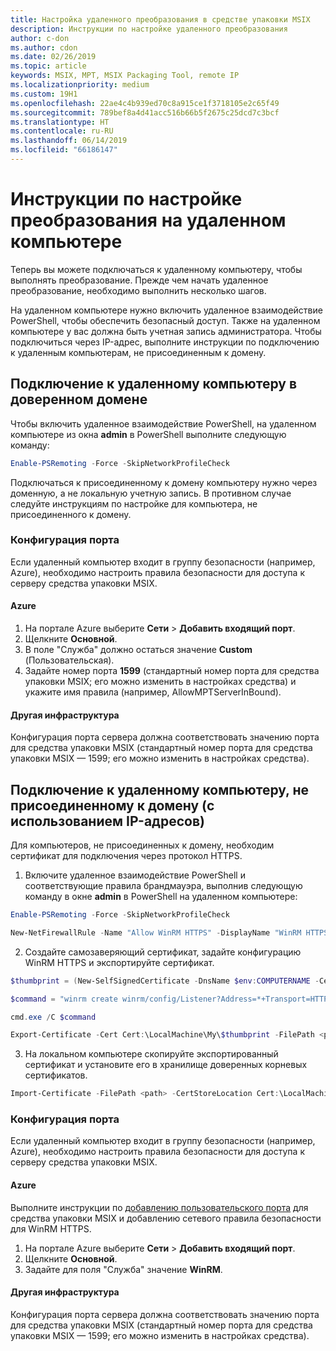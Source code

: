 ```yaml
---
title: Настройка удаленного преобразования в средстве упаковки MSIX
description: Инструкции по настройке удаленного преобразования
author: c-don
ms.author: cdon
ms.date: 02/26/2019
ms.topic: article
keywords: MSIX, MPT, MSIX Packaging Tool, remote IP
ms.localizationpriority: medium
ms.custom: 19H1
ms.openlocfilehash: 22ae4c4b939ed70c8a915ce1f3718105e2c65f49
ms.sourcegitcommit: 789bef8a4d41acc516b66b5f2675c25dcd7c3bcf
ms.translationtype: HT
ms.contentlocale: ru-RU
ms.lasthandoff: 06/14/2019
ms.locfileid: "66186147"
---
```

# <a name="setup-instructions-for-remote-machine-conversions"></a>Инструкции по настройке преобразования на удаленном компьютере 

Теперь вы можете подключаться к удаленному компьютеру, чтобы выполнять преобразование. Прежде чем начать удаленное преобразование, необходимо выполнить несколько шагов.  

На удаленном компьютере нужно включить удаленное взаимодействие PowerShell, чтобы обеспечить безопасный доступ. Также на удаленном компьютере у вас должна быть учетная запись администратора.  Чтобы подключиться через IP-адрес, выполните инструкции по подключению к удаленным компьютерам, не присоединенным к домену. 

## <a name="connecting-to-a-remote-machine-in-a-trusted-domain"></a>Подключение к удаленному компьютеру в доверенном домене 

Чтобы включить удаленное взаимодействие PowerShell, на удаленном компьютере из окна **admin** в PowerShell выполните следующую команду: 

``` PowerShell
Enable-PSRemoting -Force -SkipNetworkProfileCheck 
```

Подключаться к присоединенному к домену компьютеру нужно через доменную, а не локальную учетную запись. В противном случае следуйте инструкциям по настройке для компьютера, не присоединенного к домену. 

### <a name="port-configuration"></a>Конфигурация порта 

Если удаленный компьютер входит в группу безопасности (например, Azure), необходимо настроить правила безопасности для доступа к серверу средства упаковки MSIX.  

#### <a name="azure"></a>Azure 

1. На портале Azure выберите **Сети** > **Добавить входящий порт**. 
2. Щелкните **Основной**.
3. В поле "Служба" должно остаться значение **Custom** (Пользовательская).
4. Задайте номер порта **1599** (стандартный номер порта для средства упаковки MSIX; его можно изменить в настройках средства) и укажите имя правила (например, AllowMPTServerInBound). 

#### <a name="other-infrastructure"></a>Другая инфраструктура 

Конфигурация порта сервера должна соответствовать значению порта для средства упаковки MSIX (стандартный номер порта для средства упаковки MSIX — 1599; его можно изменить в настройках средства). 

## <a name="connecting-to-a-non-domain-joined-remote-machineincludes-ip-addresses"></a>Подключение к удаленному компьютеру, не присоединенному к домену (с использованием IP-адресов) 

Для компьютеров, не присоединенных к домену, необходим сертификат для подключения через протокол HTTPS. 

1. Включите удаленное взаимодействие PowerShell и соответствующие правила брандмауэра, выполнив следующую команду в окне **admin** в PowerShell на удаленном компьютере: 

``` PowerShell
Enable-PSRemoting -Force -SkipNetworkProfileCheck  

New-NetFirewallRule -Name "Allow WinRM HTTPS" -DisplayName "WinRM HTTPS" -Enabled  True -Profile Any -Action Allow -Direction Inbound -LocalPort 5986 -Protocol TCP 
```
 
2. Создайте самозаверяющий сертификат, задайте конфигурацию WinRM HTTPS и экспортируйте сертификат. 

``` PowerShell
$thumbprint = (New-SelfSignedCertificate -DnsName $env:COMPUTERNAME -CertStoreLocation Cert:\LocalMachine\My -KeyExportPolicy NonExportable).Thumbprint 

$command = "winrm create winrm/config/Listener?Address=*+Transport=HTTPS @{Hostname=""$env:computername"";CertificateThumbprint=""$thumbprint""}" 

cmd.exe /C $command 

Export-Certificate -Cert Cert:\LocalMachine\My\$thumbprint -FilePath <path_to_cer_file> 
```

3. На локальном компьютере скопируйте экспортированный сертификат и установите его в хранилище доверенных корневых сертификатов. 

``` PowerShell
Import-Certificate -FilePath <path> -CertStoreLocation Cert:\LocalMachine\Root 
``` 

### <a name="port-configuration"></a>Конфигурация порта 

Если удаленный компьютер входит в группу безопасности (например, Azure), необходимо настроить правила безопасности для доступа к серверу средства упаковки MSIX.  

#### <a name="azure"></a>Azure 

Выполните инструкции по [добавлению пользовательского порта](#azure) для средства упаковки MSIX и добавлению сетевого правила безопасности для WinRM HTTPS. 

1. На портале Azure выберите **Сети** > **Добавить входящий порт**. 
2. Щелкните **Основной**. 
3. Задайте для поля "Служба" значение **WinRM**.

#### <a name="other-infrastructure"></a>Другая инфраструктура 

Конфигурация порта сервера должна соответствовать значению порта для средства упаковки MSIX (стандартный номер порта для средства упаковки MSIX — 1599; его можно изменить в настройках средства). 
